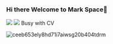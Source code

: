 ### Hi there Welcome to Mark Space👋

<img src="https://img.shields.io/static/v1?label=Program&message=Java&color=blue"/>
<a href="https://brolab.top"><img src="https://img.shields.io/static/v1?label=Blog&message=Blog&color=red"/></a>
Busy with CV

![ceeb653ely8hd71i7aiwsg20b404tdrm](https://github.com/Markli66/Markli66/assets/51303387/18fb8d76-1545-46eb-96cb-f3cab2154ff3)





